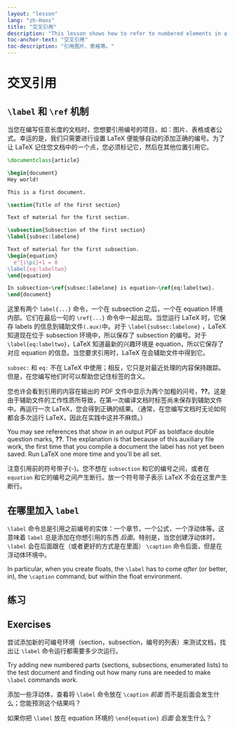 ```yaml
---
layout: "lesson"
lang: "zh-Hans"
title: "交叉引用"
description: "This lesson shows how to refer to numbered elements in a document, like figures, tables and sections."
toc-anchor-text: "交叉引用"
toc-description: "引用图片、表格等。"
---
```


# 交叉引用

## `\label` 和 `\ref` 机制

当您在编写任意长度的文档时，您想要引用编号的项目，如：图片、表格或者公式。幸运的是，我们只需要进行设置
LaTeX 便能够自动的添加正确的编号。为了让 LaTeX 记住您文档中的一个点，您必须标记它，然后在其他位置引用它。

```latex
\documentclass{article}

\begin{document}
Hey world!

This is a first document.

\section{Title of the first section}

Text of material for the first section.

\subsection{Subsection of the first section}
\label{subsec:labelone}

Text of material for the first subsection.
\begin{equation}
  e^{i\pi}+1 = 0
\label{eq:labeltwo}
\end{equation}

In subsection~\ref{subsec:labelone} is equation~\ref{eq:labeltwo}.
\end{document}
```

这里有两个 `label{...}` 命令，一个在 subsection 之后，一个在 equation 环境内部。它们在最后一句的 `\ref{...}` 命令中一起出现。当您运行 LaTeX 时，它保存 labels 的信息到辅助文件`(.aux)`中。对于 `\label{subsec:labelone}` ，LaTeX 知道现在位于 subsection 环境中，所以保存了 subsection 的编号。对于 `\label{eq:labeltwo}`，LaTeX 知道最新的兴趣环境是 equation，所以它保存了对应 equation 的信息。当您要求引用时，LaTeX 在会辅助文件中得到它。

`subsec:` 和 `eq:` 不在 LaTeX 中使用；相反，它只是对最近处理的内容保持跟踪。但是，在您编写他们时可以帮助您记住标签的含义。

您也许会看到引用的内容在输出的 PDF 文件中显示为两个加粗的问号，**??**。这是由于辅助文件的工作性质所导致，在第一次编译文档时标签尚未保存到辅助文件中。再运行一次 LaTeX，您会得到正确的结果。（通常，在您编写文档时无论如何都会多次运行 LaTeX，因此在实践中这并不麻烦。）

You may see references that show in an output PDF
as boldface double question marks, **??**.
The explanation is that because of this auxiliary file work,
the first time that you compile a document the label has not
yet been saved.
Run LaTeX one more time and you'll be all set.

注意引用前的符号带子(`~`)。您不想在 `subsection` 和它的编号之间，或者在`equation` 和它的编号之间产生断行。放一个符号带子表示 LaTeX 不会在这里产生断行。

## 在哪里加入 `label`

`\label` 命令总是引用之前编号的实体：一个章节，一个公式，一个浮动体等。这意味着 `label` 总是添加在你想引用的东西 _后面_。特别是，当您创建浮动体时，`\label` 会在后面跟在（或者更好的方式是在里面） `\caption` 命令后面，但是在浮动体环境中。

In particular, when you create
floats, the `\label` has to come _after_ (or better, in), the `\caption` command,
but within the float environment.

## 练习

## Exercises

尝试添加新的可编号环境（section，subsection，编号的列表）来测试文档，找出让 `\label` 命令运行都需要多少次运行。

Try adding new numbered parts (sections, subsections, enumerated lists) to
the test document and finding out how many runs are needed to make `\label`
commands work.

添加一些浮动体，查看将 `\label` 命令放在 `\caption` _前面_ 而不是后面会发生什么；您能预测这个结果吗？

如果你把 `\label` 放在 equation 环境的 `\end{equation}` _后面_ 会发生什么？
